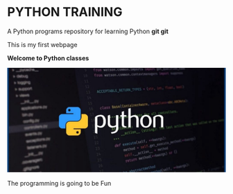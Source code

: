  # PYTHON TRAINING
  
   A Python programs repository for learning Python 
**git git**

This is my first webpage

**__Welcome to Python classes__**

 ![Welcome to python classes](python.jpg) 


 The programming is going to be Fun